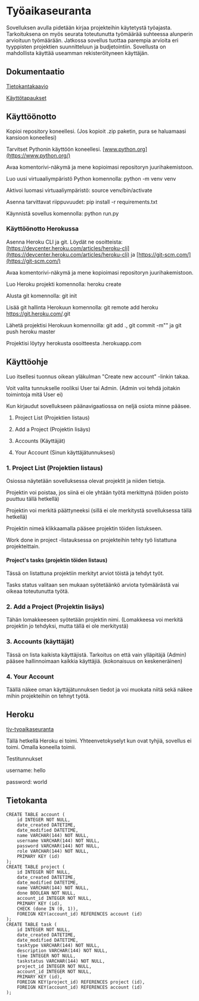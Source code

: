 # Työaikaseuranta

Sovelluksen avulla pidetään kirjaa projekteihin käytetystä työajasta. Tarkoituksena on myös seurata toteutunutta työmäärää suhteessa alunperin arvioituun työmäärään. Jatkossa sovellus tuottaa parempia arvioita eri tyyppisten projektien suunnitteluun ja budjetointiin. Sovellusta on mahdollista käyttää useamman rekisteröityneen käyttäjän.

## Dokumentaatio

[Tietokantakaavio](https://github.com/tjvalkonen/tyoaikaseuranta/blob/master/dokumentointi/Tietokantakaavio02.png)

[Käyttötapaukset](https://github.com/tjvalkonen/tyoaikaseuranta/blob/master/dokumentointi/kayttotapaukset.md)

## Käyttöönotto

Kopioi repository koneellesi. (Jos kopioit .zip paketin, pura se haluamaasi kansioon koneellesi)

Tarvitset Pythonin käyttöön koneellesi. [www.python.org](https://www.python.org/)

Avaa komentorivi-näkymä ja mene kopioimasi repositoryn juurihakemistoon.

Luo uusi virtuaaliympäristö Python komennolla: python -m venv venv

Aktivoi luomasi virtuaaliympäristö: source venv/bin/activate

Asenna tarvittavat riippuvuudet: pip install -r requirements.txt

Käynnistä sovellus komennolla: python run.py

### Käyttöönotto Herokussa

Asenna Heroku CLI ja git. Löydät ne osoitteista: [https://devcenter.heroku.com/articles/heroku-cli](https://devcenter.heroku.com/articles/heroku-cli) ja [https://git-scm.com/](https://git-scm.com/)

Avaa komentorivi-näkymä ja mene kopioimasi repositoryn juurihakemistoon.

Luo Heroku projekti komennolla: heroku create <projektin-nimi>

Alusta git komennolla: git init

Lisää git hallinta Herokuun komennolla: git remote add heroku https://git.heroku.com/<projektin-nimi>.git

Lähetä projektisi Herokuun komennoilla: git add ., git commit -m"" ja git push heroku master

Projektisi löytyy herokusta osoitteesta <projektin-nimi>.herokuapp.com

## Käyttöohje

Luo itsellesi tuonnus oikean yläkulman "Create new account" -linkin takaa.

Voit valita tunnukselle rooliksi User tai Admin. (Admin voi tehdä joitakin toimintoja mitä User ei)

Kun kirjaudut sovellukseen päänavigaatiossa on neljä osiota minne pääsee.

1. Project List (Projektien listaus)

2. Add a Project (Projektin lisäys)

3. Accounts (Käyttäjät)

4. Your Account (Sinun käyttäjätunnuksesi)

### 1. Project List (Projektien listaus)

Osiossa näytetään sovelluksessa olevat projektit ja niiden tietoja.

Projektin voi poistaa, jos siinä ei ole yhtään työtä merkittynä (töiden poisto puuttuu tällä hetkellä)

Projektin voi merkitä päättyneeksi (sillä ei ole merkitystä sovelluksessa tällä hetkellä)

Projektin nimeä klikkaamalla pääsee projektin töiden listukseen.

Work done in project -listauksessa on projekteihin tehty työ listattuna projekteittain.

#### Project's tasks (projektin töiden listaus)

Tässä on listattuna projektiin merkityt arviot töistä ja tehdyt työt.

Tasks status valitaan sen mukaan syötetäänkö arviota työmäärästä vai oikeaa toteutunutta työtä.

### 2. Add a Project (Projektin lisäys)

Tähän lomakkeeseen syötetään projektin nimi. (Lomakkeesa voi merkitä projektin jo tehdyksi, mutta tällä ei ole merkitystä)

### 3. Accounts (käyttäjät)

Tässä on lista kaikista käyttäjistä. Tarkoitus on että vain ylläpitäjä (Admin) pääsee hallinnoimaan kaikkia käyttäjiä. (kokonaisuus on keskeneräinen)

### 4. Your Account

Täällä näkee oman käyttäjätunnuksen tiedot ja voi muokata niitä sekä näkee mihin projekteihin on tehnyt työtä.

## Heroku

[tjv-tyoaikaseuranta](https://tjv-tyoaikaseuranta.herokuapp.com/)

Tällä hetkellä Heroku ei toimi. Yhteenvetokyselyt kun ovat tyhjiä, sovellus ei toimi. Omalla koneella toimii. 

Testitunnukset

username: hello

password: world

## Tietokanta
```
CREATE TABLE account (
	id INTEGER NOT NULL, 
	date_created DATETIME, 
	date_modified DATETIME, 
	name VARCHAR(144) NOT NULL, 
	username VARCHAR(144) NOT NULL, 
	password VARCHAR(144) NOT NULL, 
	role VARCHAR(144) NOT NULL, 
	PRIMARY KEY (id)
);
CREATE TABLE project (
	id INTEGER NOT NULL, 
	date_created DATETIME, 
	date_modified DATETIME, 
	name VARCHAR(144) NOT NULL, 
	done BOOLEAN NOT NULL, 
	account_id INTEGER NOT NULL, 
	PRIMARY KEY (id), 
	CHECK (done IN (0, 1)), 
	FOREIGN KEY(account_id) REFERENCES account (id)
);
CREATE TABLE task (
	id INTEGER NOT NULL, 
	date_created DATETIME, 
	date_modified DATETIME, 
	tasktype VARCHAR(144) NOT NULL, 
	description VARCHAR(144) NOT NULL, 
	time INTEGER NOT NULL, 
	taskstatus VARCHAR(144) NOT NULL, 
	project_id INTEGER NOT NULL, 
	account_id INTEGER NOT NULL, 
	PRIMARY KEY (id), 
	FOREIGN KEY(project_id) REFERENCES project (id), 
	FOREIGN KEY(account_id) REFERENCES account (id)
);
```
